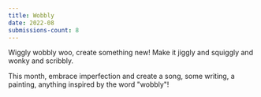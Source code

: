 ```yaml
---
title: Wobbly
date: 2022-08
submissions-count: 8
---
```

Wiggly wobbly woo, create something new! Make it jiggly and squiggly and wonky and scribbly.

This month, embrace imperfection and create a song, some writing, a painting, anything inspired by the word "wobbly"!


